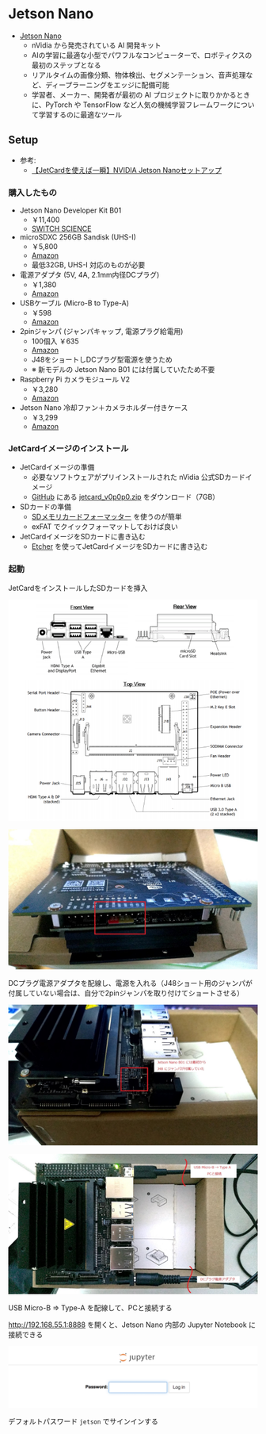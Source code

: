 # Jetson Nano

- [Jetson Nano](https://www.nvidia.com/ja-jp/autonomous-machines/embedded-systems/jetson-nano-developer-kit/)
    - nVidia から発売されている AI 開発キット
    - AIの学習に最適な小型でパワフルなコンピューターで、ロボティクスの最初のステップとなる
    - リアルタイムの画像分類、物体検出、セグメンテーション、音声処理など、ディープラーニングをエッジに配備可能
    - 学習者、メーカー、開発者が最初の AI プロジェクトに取りかかるときに、PyTorch や TensorFlow など人気の機械学習フレームワークについて学習するのに最適なツール

## Setup

- 参考:
    - [【JetCardを使えば一瞬】NVIDIA Jetson Nanoセットアップ](https://qiita.com/tomo_makes/items/859c4f8aa71d3209d591)

### 購入したもの
- Jetson Nano Developer Kit B01
    - ￥11,400
    - [SWITCH SCIENCE](https://www.switch-science.com/catalog/6239/)
- microSDXC 256GB Sandisk (UHS-I)
    - ￥5,800
    - [Amazon](https://www.amazon.co.jp/gp/product/B07H86LWMS/ref=ppx_yo_dt_b_asin_title_o01_s00?ie=UTF8&psc=1)
    - 最低32GB, UHS-I 対応のものが必要
- 電源アダプタ (5V, 4A, 2.1mm内径DCプラグ)
    - ￥1,380
    - [Amazon](https://www.amazon.co.jp/gp/product/B015RKFAA2/ref=ppx_yo_dt_b_asin_title_o01_s00?ie=UTF8&psc=1)
- USBケーブル (Micro-B to Type-A)
    - ￥598
    - [Amazon](https://www.amazon.co.jp/gp/product/B0711PVX6Z/ref=ppx_yo_dt_b_asin_title_o01_s00?ie=UTF8&psc=1)
- 2pinジャンパ (ジャンパキャップ, 電源プラグ給電用)
    - 100個入 ￥635
    - [Amazon](https://www.amazon.co.jp/gp/product/B00R1LEP6G/ref=ppx_yo_dt_b_asin_title_o00_s00?ie=UTF8&psc=1)
    - J48をショートしDCプラグ型電源を使うため
    - ※ 新モデルの Jetson Nano B01 には付属していたため不要
- Raspberry Pi カメラモジュール V2
    - ￥3,280
    - [Amazon](https://www.amazon.co.jp/gp/product/B07W6NK7TW/ref=ppx_yo_dt_b_asin_title_o02_s00?ie=UTF8&psc=1)
- Jetson Nano 冷却ファン＋カメラホルダー付きケース
    - ￥3,299
    - [Amazon](https://www.amazon.co.jp/gp/product/B089RNSLLD/ref=ppx_yo_dt_b_asin_title_o02_s00?ie=UTF8&psc=1)

### JetCardイメージのインストール
- JetCardイメージの準備
    - 必要なソフトウェアがプリインストールされた nVidia 公式SDカードイメージ
    - [GitHub](https://github.com/NVIDIA-AI-IOT/jetcard) にある [jetcard_v0p0p0.zip](https://drive.google.com/open?id=1wXD1CwtxiH5Mz4uSmIZ76fd78zDQltW_) をダウンロード（7GB）
- SDカードの準備
    - [SDメモリカードフォーマッター](https://www.sdcard.org/jp/downloads/formatter/) を使うのが簡単
    - exFAT でクイックフォーマットしておけば良い
- JetCardイメージをSDカードに書き込む
    - [Etcher](https://www.balena.io/etcher/) を使ってJetCardイメージをSDカードに書き込む

### 起動
JetCardをインストールしたSDカードを挿入

![jetson_interface.png](./img/jetson_interface.png)

![jetson_sdcard.jpg](./img/jetson_sdcard.jpg)

DCプラグ電源アダプタを配線し、電源を入れる（J48ショート用のジャンパが付属していない場合は、自分で2pinジャンパを取り付けてショートさせる）

![jetson_jumper.jpg](./img/jetson_jumper.jpg)

![jetson_connect.jpg](./img/jetson_connect.jpg)

USB Micro-B => Type-A を配線して、PCと接続する

http://192.168.55.1:8888 を開くと、Jetson Nano 内部の Jupyter Notebook に接続できる

![jetson_jupyter.png](./img/jetson_jupyter.png)

デフォルトパスワード `jetson` でサインインする
